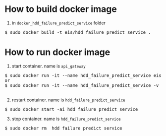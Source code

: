 # How to build docker image
1. in `docker_hdd_failure_predict_service` folder 
<pre>
$ sudo docker build -t eis/hdd_failure_predict_service .
</pre>

# How to run docker image
1. start container. name is `api_gateway`
<pre>
$ sudo docker run -it --name hdd_failure_predict_service eis/hdd_failure_predict_service
or 
$ sudo docker run -it --name hdd_failure_predict_service -v $PWD:/home/adv:rw eis/hdd_failure_predict_service

</pre>

2. restart container. name is `hdd_failure_predict_service`
<pre>
$ sudo docker start -ai hdd_failure_predict_service
</pre>

3. stop container. name is `hdd_failure_predict_service`
<pre>
$ sudo docker rm  hdd_failure_predict_service
</pre>
